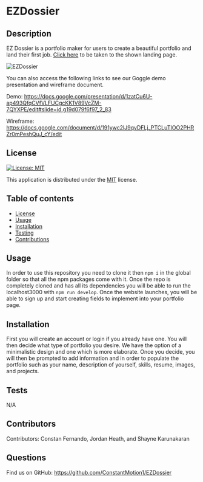   # EZDossier
  ## Description
  EZ Dossier is a portfolio maker for users to create a beautiful portfolio and land their first job. [Click here](https://ezdossier.herokuapp.com/) to be taken to the shown landing page. 
  
  ![EZDossier](https://user-images.githubusercontent.com/112971337/204613692-e86153f6-295e-4b64-912a-aae8f839f8cb.jpg)
  
You can also access the following links to see our Goggle demo presentation and wireframe document.

Demo:
https://docs.google.com/presentation/d/1zatCu6U-ap493QfqCVfVLFUCgcKK1V89VcZM-7QYXPE/edit#slide=id.g19d079f6f97_2_83

Wireframe:
https://docs.google.com/document/d/191ywc2lJ9qvDFLj_PTCLuTIOO2PHRZr0mPeshQuJ_cY/edit
  ## License
  
  [![License: MIT](https://img.shields.io/badge/License-MIT-yellow.svg)](https://opensource.org/licenses/MIT)
  
This application is distributed under the [MIT](https://opensource.org/licenses/MIT) license.
  ## Table of contents
  - [License](#License)
  - [Usage](#Usage)
  - [Installation](#Installation)
  - [Testing](#Testing)
  - [Contributions](#Contributions)
  ## Usage
  In order to use this repository you need to clone it then ``npm i`` in the global folder so that all the npm packages come with it. Once the repo is completely cloned and has all its dependencies you will be able to run the localhost3000 with ``npm run develop``. Once the website launches, you will be able to sign up and start creating fields to implement into your portfolio page.
  ## Installation
  First you will create an account or login if you already have one. You will then decide what type of portfolio you desire. We have the option of a minimalistic design and one which is more elaborate. Once you decide, you will then be prompted to add information and in order to populate the portfolio such as your name, description of yourself, skills, resume, images, and projects.
  ## Tests
  N/A
  ## Contributors
  Contributors: 
  Constan Fernando, Jordan Heath, and Shayne Karunakaran
  ## Questions
  Find us on GitHub: <https://github.com/ConstantMotion1/EZDossier>
  
